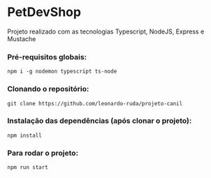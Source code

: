 # PetDevShop
Projeto realizado com as tecnologias Typescript, NodeJS, Express e Mustache

### Pré-requisitos globais:
`npm i -g nodemon typescript ts-node`

### Clonando o repositório:
`git clone https://github.com/leonardo-ruda/projeto-canil`

### Instalação das dependências (após clonar o projeto):
`npm install`

### Para rodar o projeto:
`npm run start`
